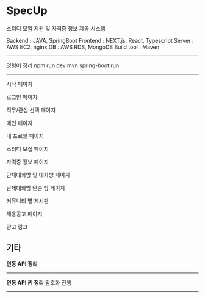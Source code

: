 # SpecUp
스터디 모임 지원 및 자격증 정보 제공 시스템 

Backend : JAVA, SpringBoot
Frontend : NEXT.js, React, Typescript
Server : AWS EC2, nginx
DB : AWS RDS, MongoDB
Build tool : Maven

------------------------------

명령어 정리
<frontend>
npm run dev
<backend>
mvn spring-boot:run

------------------------------
시작 페이지

로그인 페이지

직무/관심 선택 페이지

메인 페이지

내 프로필 페이지

스터디 모집 페이지

자격증 정보 페이지

단체대화방 및 대화방 페이지

단체대화방 단순 방 페이지

커뮤니티 별 게시판

채용공고 페이지

광고 링크

기타
-------------------------
**연동 API 정리**


-------------------------
**연동 API 키 정리**
암호화 진행

-------------------------

